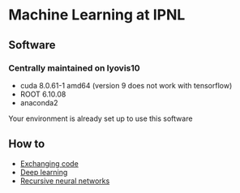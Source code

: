 # Machine Learning at IPNL


## Software

### Centrally maintained on lyovis10

- cuda 8.0.61-1 amd64 (version 9 does not work with tensorflow)
- ROOT 6.10.08
- anaconda2

Your environment is already set up to use this software

## How to

- [Exchanging code](doc/sharecode.md)
- [Deep learning](doc/deeplearning.md)
- [Recursive neural networks](doc/recnn.md)